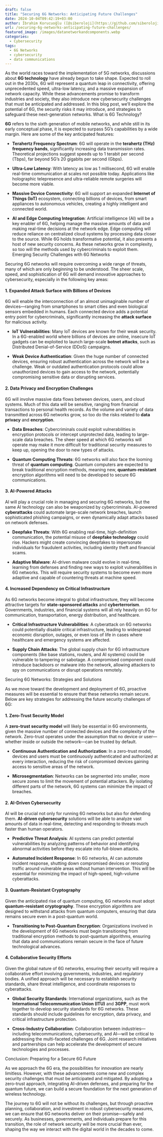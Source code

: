 ```yaml
---
draft: false
title: "Securing 6G Networks: Anticipating Future Challenges"
date: 2024-10-04T09:42:19+03:00
author: İbrahim Korucuoğlu ([@siberoloji](https://github.com/siberoloji))
url: /securing-6g-networks-anticipating-future-challenges/
featured_image: /images/datanetworkandcomponents.webp
categories:
  - Cybersecurity
tags:
  - 6G Networks
  - cybersecurity
  - data communications
---
```



As the world races toward the implementation of 5G networks, discussions about **6G technology** have already begun to take shape. Expected to roll out in the 2030s, 6G will represent a quantum leap in connectivity, offering unprecedented speed, ultra-low latency, and a massive expansion of network capacity. While these advancements promise to transform industries and society, they also introduce new cybersecurity challenges that must be anticipated and addressed. In this blog post, we’ll explore the potential of 6G, the security risks it may introduce, and strategies to safeguard these next-generation networks.
What is 6G Technology?



**6G** refers to the sixth generation of mobile networks, and while still in its early conceptual phase, it is expected to surpass 5G’s capabilities by a wide margin. Here are some of the key anticipated features:


* **Terahertz Frequency Spectrum**: 6G will operate in the **terahertz (THz) frequency bands**, significantly increasing data transmission rates. Theoretical projections suggest speeds up to 1 terabit per second (Tbps), far beyond 5G’s 20 gigabits per second (Gbps).

* **Ultra-Low Latency**: With latency as low as 1 millisecond, 6G will enable real-time communication at scales not possible today. Applications like holographic telepresence and ultra-reliable remote surgeries will become more viable.

* **Massive Device Connectivity**: 6G will support an expanded **Internet of Things (IoT)** ecosystem, connecting billions of devices, from smart appliances to autonomous vehicles, creating a highly intelligent and connected world.

* **AI and Edge Computing Integration**: Artificial intelligence (AI) will be a key enabler of 6G, helping manage the massive amounts of data and making real-time decisions at the network edge. Edge computing will reduce reliance on centralized cloud systems by processing data closer to the source.
While 6G holds transformative potential, it also presents a host of new security concerns. As these networks grow in complexity, so too will the methods used by cybercriminals to exploit them.
Emerging Security Challenges with 6G Networks



Securing 6G networks will require overcoming a wide range of threats, many of which are only beginning to be understood. The sheer scale, speed, and sophistication of 6G will demand innovative approaches to cybersecurity, especially in the following key areas:


#### 1. **Expanded Attack Surface with Billions of Devices**



6G will enable the interconnection of an almost unimaginable number of devices—ranging from smartphones to smart cities and even biological sensors embedded in humans. Each connected device adds a potential entry point for cybercriminals, significantly increasing the **attack surface** for malicious activity.


* **IoT Vulnerabilities**: Many IoT devices are known for their weak security. In a 6G-enabled world where billions of devices are online, insecure IoT gadgets can be exploited to launch large-scale **botnet attacks**, such as Distributed Denial-of-Service (DDoS) campaigns.

* **Weak Device Authentication**: Given the huge number of connected devices, ensuring robust authentication across the network will be a challenge. Weak or outdated authentication protocols could allow unauthorized devices to gain access to the network, potentially compromising sensitive data or disrupting services.



#### 2. **Data Privacy and Encryption Challenges**



6G will involve massive data flows between devices, users, and cloud systems. Much of this data will be sensitive, ranging from financial transactions to personal health records. As the volume and variety of data transmitted across 6G networks grow, so too do the risks related to **data privacy** and **encryption**.


* **Data Breaches**: Cybercriminals could exploit vulnerabilities in encryption protocols or intercept unprotected data, leading to large-scale data breaches. The sheer speed at which 6G networks will operate may make it more difficult for traditional security measures to keep up, opening the door to new types of attacks.

* **Quantum Computing Threats**: 6G networks will also face the looming threat of **quantum computing**. Quantum computers are expected to break traditional encryption methods, meaning new, **quantum-resistant** encryption algorithms will need to be developed to secure 6G communications.



#### 3. **AI-Powered Attacks**



AI will play a crucial role in managing and securing 6G networks, but the same AI technology can also be weaponized by cybercriminals. AI-powered **cyberattacks** could automate large-scale network breaches, launch sophisticated phishing campaigns, or even dynamically adapt attacks based on network defenses.


* **Deepfake Threats**: With 6G enabling real-time, high-definition communication, the potential misuse of **deepfake technology** could rise. Hackers might create convincing deepfakes to impersonate individuals for fraudulent activities, including identity theft and financial scams.

* **Adaptive Malware**: AI-driven malware could evolve in real-time, learning from defenses and finding new ways to exploit vulnerabilities in 6G networks. This will require security systems to become even more adaptive and capable of countering threats at machine speed.



#### 4. **Increased Dependency on Critical Infrastructure**



As 6G networks become integral to global infrastructure, they will become attractive targets for **state-sponsored attacks** and **cyberterrorism**. Governments, industries, and financial systems will all rely heavily on 6G for communication, transportation, energy distribution, and healthcare.


* **Critical Infrastructure Vulnerabilities**: A cyberattack on 6G networks could potentially disable critical infrastructure, leading to widespread economic disruption, outages, or even loss of life in cases where healthcare and emergency systems are affected.

* **Supply Chain Attacks**: The global supply chain for 6G infrastructure components (like base stations, routers, and AI systems) could be vulnerable to tampering or sabotage. A compromised component could introduce backdoors or malware into the network, allowing attackers to spy on communications or disrupt operations remotely.

Securing 6G Networks: Strategies and Solutions



As we move toward the development and deployment of 6G, proactive measures will be essential to ensure that these networks remain secure. Below are key strategies for addressing the future security challenges of 6G:


#### 1. **Zero-Trust Security Model**



A **zero-trust security model** will likely be essential in 6G environments, given the massive number of connected devices and the complexity of the network. Zero-trust operates under the assumption that no device or user—whether inside or outside the network—can be trusted by default.


* **Continuous Authentication and Authorization**: In a zero-trust model, devices and users must be continuously authenticated and authorized at every interaction, reducing the risk of compromised devices gaining access to sensitive areas of the network.

* **Microsegmentation**: Networks can be segmented into smaller, more secure zones to limit the movement of potential attackers. By isolating different parts of the network, 6G systems can minimize the impact of breaches.



#### 2. **AI-Driven Cybersecurity**



AI will be crucial not only for running 6G networks but also for defending them. **AI-driven cybersecurity** solutions will be able to analyze vast amounts of data in real-time, detecting and responding to threats much faster than human operators.


* **Predictive Threat Analysis**: AI systems can predict potential vulnerabilities by analyzing patterns of behavior and identifying abnormal activities before they escalate into full-blown attacks.

* **Automated Incident Response**: In 6G networks, AI can automate incident response, shutting down compromised devices or rerouting traffic around vulnerable areas without human intervention. This will be essential for minimizing the impact of high-speed, high-volume cyberattacks.



#### 3. **Quantum-Resistant Cryptography**



Given the anticipated rise of quantum computing, 6G networks must adopt **quantum-resistant cryptography**. These encryption algorithms are designed to withstand attacks from quantum computers, ensuring that data remains secure even in a post-quantum world.


* **Transitioning to Post-Quantum Encryption**: Organizations involved in the development of 6G networks must begin transitioning from traditional encryption methods to post-quantum algorithms, ensuring that data and communications remain secure in the face of future technological advances.



#### 4. **Collaborative Security Efforts**



Given the global nature of 6G networks, ensuring their security will require a collaborative effort involving governments, industries, and regulatory bodies. A unified approach will be necessary to establish security standards, share threat intelligence, and coordinate responses to cyberattacks.


* **Global Security Standards**: International organizations, such as the **International Telecommunication Union (ITU)** and **3GPP**, must work together to develop security standards for 6G networks. These standards should include guidelines for encryption, data privacy, and critical infrastructure protection.

* **Cross-Industry Collaboration**: Collaboration between industries—including telecommunications, cybersecurity, and AI—will be critical to addressing the multi-faceted challenges of 6G. Joint research initiatives and partnerships can help accelerate the development of secure technologies and processes.

Conclusion: Preparing for a Secure 6G Future



As we approach the 6G era, the possibilities for innovation are nearly limitless. However, with these advancements come new and complex security challenges that must be anticipated and mitigated. By adopting a zero-trust approach, integrating AI-driven defenses, and preparing for the quantum future, we can build a secure foundation for the next generation of wireless technology.



The journey to 6G will not be without its challenges, but through proactive planning, collaboration, and investment in robust cybersecurity measures, we can ensure that 6G networks deliver on their promise—safely and securely. As businesses, governments, and individuals prepare for this transition, the role of network security will be more crucial than ever, shaping the way we interact with the digital world in the decades to come.
